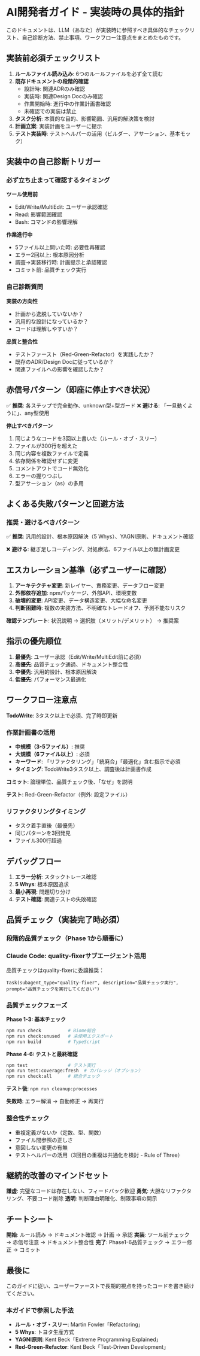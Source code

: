 # AI開発者ガイド - 実装時の具体的指針

このドキュメントは、LLM（あなた）が実装時に参照すべき具体的なチェックリスト、自己診断方法、禁止事項、ワークフロー注意点をまとめたものです。

## 実装前必須チェックリスト

1. **ルールファイル読み込み**: 6つのルールファイルを必ず全て読む
2. **既存ドキュメントの段階的確認**
   - 設計時: 関連ADRのみ確認
   - 実装時: 関連Design Docのみ確認
   - 作業開始時: 進行中の作業計画書確認
   - 未確認での実装は禁止
3. **タスク分析**: 本質的な目的、影響範囲、汎用的解決策を検討
4. **計画立案**: 実装計画をユーザーに提示
5. **テスト実装時**: テストヘルパーの活用（ビルダー、アサーション、基本モック）

## 実装中の自己診断トリガー

### 必ず立ち止まって確認するタイミング

**ツール使用前**
- Edit/Write/MultiEdit: ユーザー承認確認
- Read: 影響範囲確認
- Bash: コマンドの影響理解

**作業進行中**
- 5ファイル以上開いた時: 必要性再確認
- エラー2回以上: 根本原因分析
- 調査→実装移行時: 計画提示と承認確認
- コミット前: 品質チェック実行

### 自己診断質問

**実装の方向性**
- 計画から逸脱していないか？
- 汎用的な設計になっているか？
- コードは理解しやすいか？

**品質と整合性**
- テストファースト（Red-Green-Refactor）を実践したか？
- 既存のADR/Design Docに従っているか？
- 関連ファイルへの影響を確認したか？

## 赤信号パターン（即座に停止すべき状況）

✅ **推奨**: 各ステップで完全動作、unknown型+型ガード
❌ **避ける**: 「一旦動くように」、any型使用

**停止すべきパターン**
1. 同じようなコードを3回以上書いた（ルール・オブ・スリー）
2. ファイルが300行を超えた
3. 同じ内容を複数ファイルで定義
4. 依存関係を確認せずに変更
5. コメントアウトでコード無効化
6. エラーの握りつぶし
7. 型アサーション（as）の多用

## よくある失敗パターンと回避方法

### 推奨・避けるべきパターン

✅ **推奨**: 汎用的設計、根本原因解決（5 Whys）、YAGNI原則、ドキュメント確認

❌ **避ける**: 継ぎ足しコーディング、対処療法、6ファイル以上の無計画変更

## エスカレーション基準（必ずユーザーに確認）

1. **アーキテクチャ変更**: 新レイヤー、責務変更、データフロー変更
2. **外部依存追加**: npmパッケージ、外部API、環境変数
3. **破壊的変更**: API変更、データ構造変更、大幅な命名変更
4. **判断困難時**: 複数の実装方法、不明確なトレードオフ、予測不能なリスク

**確認テンプレート**: 状況説明 → 選択肢（メリット/デメリット） → 推奨案

## 指示の優先順位

1. **最優先**: ユーザー承認（Edit/Write/MultiEdit前に必須）
2. **高優先**: 品質チェック通過、ドキュメント整合性
3. **中優先**: 汎用的設計、根本原因解決
4. **低優先**: パフォーマンス最適化

## ワークフロー注意点

**TodoWrite**: 3タスク以上で必須、完了時即更新

### 作業計画書の活用
- **中規模（3-5ファイル）**: 推奨
- **大規模（6ファイル以上）**: 必須
- **キーワード**: 「リファクタリング」「統廃合」「最適化」含む指示で必須
- **タイミング**: TodoWrite3タスク以上、調査後は計画書作成

**コミット**: 論理単位、品質チェック後、「なぜ」を説明

**テスト**: Red-Green-Refactor（例外: 設定ファイル）

### リファクタリングタイミング
- タスク着手直後（最優先）
- 同じパターンを3回発見
- ファイル300行超過

## デバッグフロー

1. **エラー分析**: スタックトレース確認
2. **5 Whys**: 根本原因追求
3. **最小再現**: 問題切り分け
4. **テスト確認**: 関連テストの失敗確認

## 品質チェック（実装完了時必須）

### 段階的品質チェック（Phase 1から順番に）

### Claude Code: quality-fixerサブエージェント活用

品質チェックはquality-fixerに委譲推奨：
```
Task(subagent_type="quality-fixer", description="品質チェック実行", prompt="品質チェックを実行してください")
```

### 品質チェックフェーズ

**Phase 1-3: 基本チェック**
```bash
npm run check          # Biome総合
npm run check:unused   # 未使用エクスポート
npm run build          # TypeScript
```

**Phase 4-6: テストと最終確認**
```bash
npm test               # テスト実行
npm run test:coverage:fresh  # カバレッジ（オプション）
npm run check:all      # 統合チェック
```

**テスト後**: `npm run cleanup:processes`

**失敗時**: エラー解消 → 自動修正 → 再実行

### 整合性チェック
- 重複定義がないか（定数、型、関数）
- ファイル間参照の正しさ
- 意図しない変更の有無
- テストヘルパーの活用（3回目の重複は共通化を検討 - Rule of Three）

## 継続的改善のマインドセット

**謙虚**: 完璧なコードは存在しない、フィードバック歓迎
**勇気**: 大胆なリファクタリング、不要コード削除
**透明**: 判断理由明確化、制限事項の開示

## チートシート

**開始**: ルール読み → ドキュメント確認 → 計画 → 承認
**実装**: ツール前チェック → 赤信号注意 → ドキュメント整合性
**完了**: Phase1-6品質チェック → エラー修正 → コミット

## 最後に

このガイドに従い、ユーザーファーストで長期的視点を持ったコードを書き続けてください。

### 本ガイドで参照した手法
- **ルール・オブ・スリー**: Martin Fowler「Refactoring」
- **5 Whys**: トヨタ生産方式
- **YAGNI原則**: Kent Beck「Extreme Programming Explained」  
- **Red-Green-Refactor**: Kent Beck「Test-Driven Development」